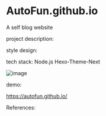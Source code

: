 # AutoFun.github.io
A self blog website

project description:

style design:


tech stack: 
Node.js
Hexo-Theme-Next



![image](https://user-images.githubusercontent.com/42330996/210159806-ed33fba2-635c-4d8b-8bb1-3ec3e7323aa0.png)

demo:

https://autofun.github.io/

References:
